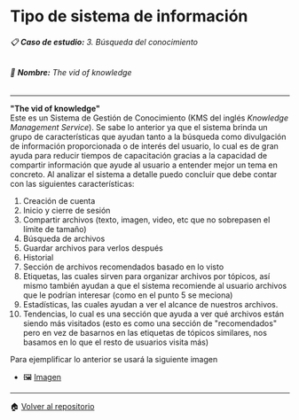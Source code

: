 # Tipo de sistema de información

###### :clipboard: **Caso de estudio:** 3. Búsqueda del conocimiento
###### :page_with_curl: **Nombre:** The vid of knowledge
___


 **"The vid of knowledge"**   
Este es un Sistema de Gestión de Conocimiento (KMS del inglés *Knowledge Management Service*). Se sabe lo anterior ya que el sistema brinda un grupo de características que ayudan tanto a la búsqueda como divulgación de información proporcionada o de interés del usuario, lo cual es de gran ayuda para reducir tiempos de capacitación gracias a la capacidad de compartir información que ayude al usuario a entender mejor un tema en concreto. 
Al analizar el sistema a detalle puedo concluir que debe contar con las siguientes características:

1. Creación de cuenta
2. Inicio y cierre de sesión
3. Compartir archivos (texto, imagen, video, etc que no sobrepasen el límite de tamaño)
4. Búsqueda de archivos
5. Guardar archivos para verlos después
6. Historial
7. Sección de archivos recomendados basado en lo visto
8. Etiquetas, las cuales sirven para organizar archivos por tópicos, así mismo también ayudan a que el sistema recomiende al usuario archivos que le podrían interesar (como en el punto 5 se meciona)
9. Estadísticas, las cuales ayudan a ver el alcance de nuestros archivos.
10. Tendencias, lo cual es una sección que ayuda a ver qué archivos están siendo más visitados (esto es como una sección de "recomendados" pero en vez de basarnos en las etiquetas de tópicos similares, nos basamos en lo que el resto de usuarios visita más)

Para ejemplificar lo anterior se usará la siguiente imagen
 * :framed_picture: [Imagen](https://github.com/Bernal03/AnalisisAvanzado_Repositorio_Bernal/blob/main/img/Imagen-C0.2-Tipo_Sistema_informacion.png "Imagen")
___
 :house: [Volver al repositorio](https://github.com/Bernal03/AnalisisAvanzado_Repositorio_Bernal "Volver al repositorio")